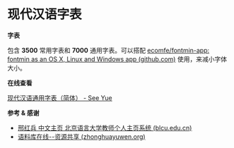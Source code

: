 #  现代汉语字表

**字表**

包含 **3500** 常用字表和 **7000** 通用字表。可以搭配 [ecomfe/fontmin-app: fontmin as an OS X, Linux and Windows app (github.com)](https://github.com/ecomfe/fontmin-app) 使用，来减小字体大小。

**在线查看**

[现代汉语通用字表（简体） - See Yue](https://docs.qq.com/s/HsIXd3Eu47gZP0g4bz_XdG) 

**参考 & 感谢**

- [邢红兵 中文主页 北京语言大学教师个人主页系统 (blcu.edu.cn)](https://faculty.blcu.edu.cn/xinghb/zh_CN/article/167473/content/1045.htm) 
- [语料库在线--资源共享 (zhonghuayuwen.org)](http://corpus.zhonghuayuwen.org/Resources.aspx) 

